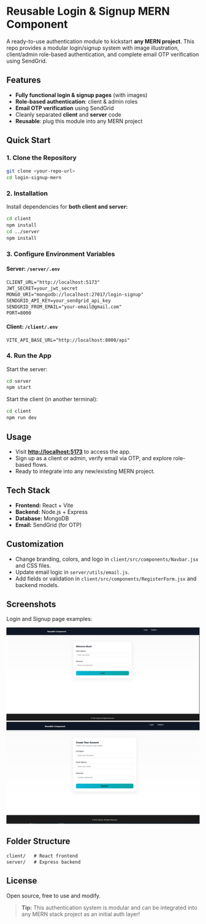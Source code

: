 
# Reusable Login & Signup MERN Component

A ready-to-use authentication module to kickstart **any MERN project**. This repo provides a modular login/signup system with image illustration, client/admin role-based authentication, and complete email OTP verification using SendGrid.

## Features

- **Fully functional login & signup pages** (with images)
- **Role-based authentication**: client & admin roles
- **Email OTP verification** using SendGrid
- Cleanly separated **client** and **server** code
- **Reusable**: plug this module into any MERN project

## Quick Start

### 1. Clone the Repository

```bash
git clone <your-repo-url>
cd login-signup-mern
```

### 2. Installation

Install dependencies for **both client and server:**

```bash
cd client
npm install
cd ../server
npm install
```

### 3. Configure Environment Variables

#### Server: `/server/.env`

```
CLIENT_URL="http://localhost:5173"
JWT_SECRET=your_jwt_secret
MONGO_URI="mongodb://localhost:27017/login-signup"
SENDGRID_API_KEY=your_sendgrid_api_key
SENDGRID_FROM_EMAIL="your-email@gmail.com"
PORT=8000
```

#### Client: `/client/.env`

```
VITE_API_BASE_URL="http://localhost:8000/api"
```

### 4. Run the App

Start the server:

```bash
cd server
npm start
```

Start the client (in another terminal):

```bash
cd client
npm run dev
```

## Usage

- Visit [**http://localhost:5173**](http://localhost:5173) to access the app.
- Sign up as a client or admin, verify email via OTP, and explore role-based flows.
- Ready to integrate into any new/existing MERN project.

## Tech Stack

- **Frontend:** React + Vite
- **Backend:** Node.js + Express
- **Database:** MongoDB
- **Email:** SendGrid (for OTP)

## Customization
- Change branding, colors, and logo in `client/src/components/Navbar.jsx` and CSS files.
- Update email logic in `server/utils/email.js`.
- Add fields or validation in `client/src/components/RegisterForm.jsx` and backend models.

## Screenshots
Login and Signup page examples:

![Login Page](client/src/assets/login-page.png)
![Signup Page](client/src/assets/signup-page.png)

## Folder Structure
```
client/   # React frontend
server/   # Express backend
```

## License
Open source, free to use and modify.

> **Tip:** This authentication system is modular and can be integrated into any MERN stack project as an initial auth layer!

